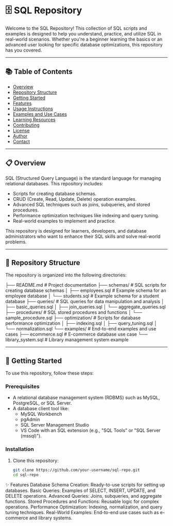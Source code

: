 # 🗄️ SQL Repository

Welcome to the SQL Repository! This collection of SQL scripts and examples is designed to help you understand, practice, and utilize SQL in real-world scenarios. Whether you're a beginner learning the basics or an advanced user looking for specific database optimizations, this repository has you covered.

---

## 📚 Table of Contents

- [Overview](#overview)
- [Repository Structure](#repository-structure)
- [Getting Started](#getting-started)
- [Features](#features)
- [Usage Instructions](#usage-instructions)
- [Examples and Use Cases](#examples-and-use-cases)
- [Learning Resources](#learning-resources)
- [Contributing](#contributing)
- [License](#license)
- [Author](#author)
- [Contact](#contact)

---

## 📋 Overview

SQL (Structured Query Language) is the standard language for managing relational databases. This repository includes:

- Scripts for creating database schemas.
- CRUD (Create, Read, Update, Delete) operation examples.
- Advanced SQL techniques such as joins, subqueries, and stored procedures.
- Performance optimization techniques like indexing and query tuning.
- Real-world examples to implement and practice.

This repository is designed for learners, developers, and database administrators who want to enhance their SQL skills and solve real-world problems.

---

## 📁 Repository Structure

The repository is organized into the following directories:

 ├── README.md # Project documentation ├── schemas/ # SQL scripts for creating database schemas │ ├── employees.sql # Example schema for an employee database │ └── students.sql # Example schema for a student database ├── queries/ # SQL queries for data manipulation and analysis │ ├── basic_queries.sql │ ├── join_queries.sql │ └── aggregate_queries.sql ├── procedures/ # SQL stored procedures and functions │ └── sample_procedure.sql ├── optimization/ # Scripts for database performance optimization │ ├── indexing.sql │ ├── query_tuning.sql │ └── normalization.sql └── examples/ # End-to-end examples and use cases ├── ecommerce.sql # E-commerce database use case └── library_system.sql # Library management system example

 
---

## 🚀 Getting Started

To use this repository, follow these steps:

### Prerequisites
- A relational database management system (RDBMS) such as MySQL, PostgreSQL, or SQL Server.
- A database client tool like:
  - MySQL Workbench
  - pgAdmin
  - SQL Server Management Studio
  - VS Code with an SQL extension (e.g., "SQL Tools" or "SQL Server (mssql)").

### Installation
1. Clone this repository:
   ```bash
   git clone https://github.com/your-username/sql-repo.git
   cd sql-repo

✨ Features
Database Schema Creation: Ready-to-use scripts for setting up databases.
Basic Queries: Examples of SELECT, INSERT, UPDATE, and DELETE operations.
Advanced Queries: Joins, subqueries, and aggregate functions.
Stored Procedures and Functions: Reusable logic for complex operations.
Performance Optimization: Indexing, normalization, and query tuning techniques.
Real-World Examples: End-to-end use cases such as e-commerce and library systems.

